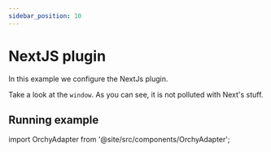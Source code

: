 ```yaml
---
sidebar_position: 10
---
```


# NextJS plugin

In this example we configure the NextJs plugin.

Take a look at the `window`. As you can see, it is not polluted with Next's stuff.

## Running example

import OrchyAdapter from '@site/src/components/OrchyAdapter';

<OrchyAdapter />